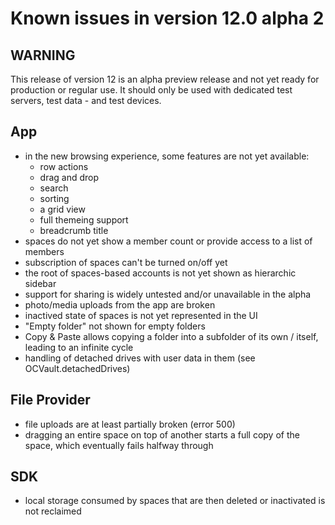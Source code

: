 #  Known issues in version 12.0 alpha 2

## WARNING

This release of version 12 is an alpha preview release and not yet ready for production or regular use.
It should only be used with dedicated test servers, test data - and test devices.

## App
- in the new browsing experience, some features are not yet available:
	- row actions
	- drag and drop
	- search
	- sorting
	- a grid view
	- full themeing support
	- breadcrumb title
- spaces do not yet show a member count or provide access to a list of members
- subscription of spaces can't be turned on/off yet
- the root of spaces-based accounts is not yet shown as hierarchic sidebar
- support for sharing is widely untested and/or unavailable in the alpha
- photo/media uploads from the app are broken
- inactived state of spaces is not yet represented in the UI
- "Empty folder" not shown for empty folders
- Copy & Paste allows copying a folder into a subfolder of its own / itself, leading to an infinite cycle
- handling of detached drives with user data in them (see OCVault.detachedDrives)

## File Provider
- file uploads are at least partially broken (error 500)
- dragging an entire space on top of another starts a full copy of the space, which eventually fails halfway through

## SDK
- local storage consumed by spaces that are then deleted or inactivated is not reclaimed
